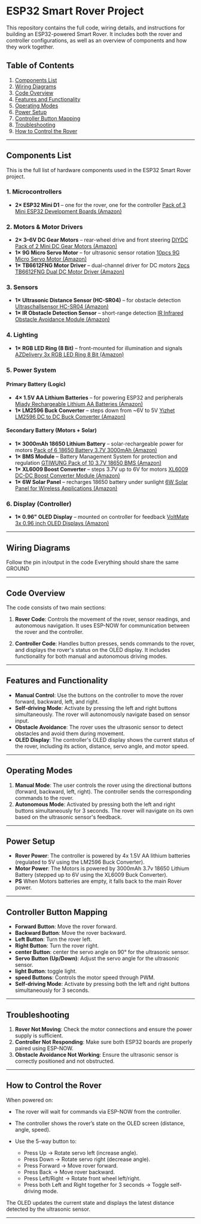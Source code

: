 # ESP32 Smart Rover Project

This repository contains the full code, wiring details, and instructions for building an ESP32-powered Smart Rover. It includes both the rover and controller configurations, as well as an overview of components and how they work together.

## Table of Contents

1. [Components List](#components-list)
2. [Wiring Diagrams](#wiring-diagrams)
3. [Code Overview](#code-overview)
4. [Features and Functionality](#features-and-functionality)
5. [Operating Modes](#operating-modes)
6. [Power Setup](#power-setup)
7. [Controller Button Mapping](#controller-button-mapping)
8. [Troubleshooting](#troubleshooting)
9. [How to Control the Rover](#how-to-control-the-rover)

---

## Components List

This is the full list of hardware components used in the ESP32 Smart Rover project.

### 1. Microcontrollers

* **2× ESP32 Mini D1** – one for the rover, one for the controller
  [Pack of 3 Mini ESP32 Development Boards (Amazon)](https://www.amazon.de/dp/B0CJNMRG37?ref=ppx_pop_mob_ap_share)

### 2. Motors & Motor Drivers

* **2× 3–6V DC Gear Motors** – rear-wheel drive and front steering
  [DIYDC Pack of 2 Mini DC Gear Motors (Amazon)](https://amzn.eu/d/8vJv5VG)
* **1× 9G Micro Servo Motor** – for ultrasonic sensor rotation
  [10pcs 9G Micro Servo Motor (Amazon)](https://www.amazon.de/dp/B0CMT8CF76?ref=ppx_pop_mob_ap_share)
* **1× TB6612FNG Motor Driver** – dual-channel driver for DC motors
  [2pcs TB6612FNG Dual DC Motor Driver (Amazon)](https://www.amazon.de/dp/B09MN8F1SD?ref=ppx_pop_mob_ap_share)

### 3. Sensors

* **1× Ultrasonic Distance Sensor (HC-SR04)** – for obstacle detection
  [Ultraschallsensor HC-SR04 (Amazon)](https://amzn.eu/d/ilI85lk)
* **1× IR Obstacle Detection Sensor** – short-range detection
  [IR Infrared Obstacle Avoidance Module (Amazon)](https://amzn.eu/d/j3NJQmh)

### 4. Lighting

* **1× RGB LED Ring (8 Bit)** – front-mounted for illumination and signals
  [AZDelivery 3x RGB LED Ring 8 Bit (Amazon)](https://www.amazon.de/dp/B0BZDQM8SX?ref=ppx_pop_mob_ap_share)

### 5. Power System

#### Primary Battery (Logic)

* **4× 1.5V AA Lithium Batteries** – for powering ESP32 and peripherals
  [Miady Rechargeable Lithium AA Batteries (Amazon)](https://www.amazon.de/dp/B0DHZCVMVM?ref=ppx_pop_mob_ap_share)
* **1× LM2596 Buck Converter** – steps down from \~6V to 5V
  [Yizhet LM2596 DC to DC Buck Converter (Amazon)](https://www.amazon.de/dp/B0823P6PW6?ref=ppx_pop_mob_ap_share)

#### Secondary Battery (Motors + Solar)

* **1× 3000mAh 18650 Lithium Battery** – solar-rechargeable power for motors
  [Pack of 6 18650 Battery 3.7V 3000mAh (Amazon)](https://www.amazon.de/dp/B0D73P7Q5C?ref=ppx_pop_mob_ap_share)
* **1× BMS Module** – Battery Management System for protection and regulation
  [GTIWUNG Pack of 10 3.7V 18650 BMS (Amazon)](https://www.amazon.de/dp/B0CSJR4CYJ?ref=ppx_pop_mob_ap_share)
* **1× XL6009 Boost Converter** – steps 3.7V up to 6V for motors
  [XL6009 DC-DC Boost Converter Module (Amazon)](https://www.amazon.de/dp/B0D9VPKHLK?ref=ppx_pop_mob_ap_share)
* **1× 6W Solar Panel** – recharges 18650 battery under sunlight
  [6W Solar Panel for Wireless Applications (Amazon)](https://www.amazon.de/dp/B0B8HPS3SB?ref=ppx_pop_mob_ap_share)

### 6. Display (Controller)

* **1× 0.96" OLED Display** – mounted on controller for feedback
  [VoltMate 3x 0.96 inch OLED Displays (Amazon)](https://www.amazon.de/dp/B0CXY8SM1H?ref=ppx_pop_mob_ap_share)

---

## Wiring Diagrams

Follow the pin in/output in the code
Everything should share the same GROUND 

---

## Code Overview

The code consists of two main sections:

1. **Rover Code**: Controls the movement of the rover, sensor readings, and autonomous navigation. It uses ESP-NOW for communication between the rover and the controller.

2. **Controller Code**: Handles button presses, sends commands to the rover, and displays the rover's status on the OLED display. It includes functionality for both manual and autonomous driving modes.

---

## Features and Functionality

* **Manual Control**: Use the buttons on the controller to move the rover forward, backward, left, and right.
* **Self-driving Mode**: Activate by pressing the left and right buttons simultaneously. The rover will autonomously navigate based on sensor input.
* **Obstacle Avoidance**: The rover uses the ultrasonic sensor to detect obstacles and avoid them during movement.
* **OLED Display**: The controller's OLED display shows the current status of the rover, including its action, distance, servo angle, and motor speed.

---

## Operating Modes

1. **Manual Mode**: The user controls the rover using the directional buttons (forward, backward, left, right). The controller sends the corresponding commands to the rover.
2. **Autonomous Mode**: Activated by pressing both the left and right buttons simultaneously for 3 seconds. The rover will navigate on its own based on the ultrasonic sensor's feedback.

---

## Power Setup

* **Rover Power**: The controller is powered by 4x 1.5V AA lithium batteries (regulated to 5V using the LM2596 Buck Converter).
* **Motor Power**: The Motors is powered by 3000mAh 3.7v 18650 Lithium Battery (stepped up to 6V using the XL6009 Buck Converter).
* **PS** When Motors batteries are empty, it falls back to the main Rover power.
---

## Controller Button Mapping

* **Forward Button**: Move the rover forward.
* **Backward Button**: Move the rover backward.
* **Left Button**: Turn the rover left.
* **Right Button**: Turn the rover right.
* **center Button**: center the servo angle on 90° for the ultrasonic sensor.
* **Servo Button (Up/Down)**: Adjust the servo angle for the ultrasonic sensor.
* **light Button**: toggle light.
* **speed Buttons**: Controls the motor speed through PWM.
* **Self-driving Mode**: Activate by pressing both the left and right buttons simultaneously for 3 seconds.

---

## Troubleshooting

1. **Rover Not Moving**: Check the motor connections and ensure the power supply is sufficient.
2. **Controller Not Responding**: Make sure both ESP32 boards are properly paired using ESP-NOW.
3. **Obstacle Avoidance Not Working**: Ensure the ultrasonic sensor is correctly positioned and not obstructed.

---

## How to Control the Rover

When powered on:

* The rover will wait for commands via ESP-NOW from the controller.
* The controller shows the rover’s state on the OLED screen (distance, angle, speed).
* Use the 5-way button to:

  * Press Up → Rotate servo left (increase angle).
  * Press Down → Rotate servo right (decrease angle).
  * Press Forward → Move rover forward.
  * Press Back → Move rover backward.
  * Press Left/Right → Rotate front wheel left/right.
  * Press both Left and Right together for 3 seconds → Toggle self-driving mode.

The OLED updates the current state and displays the latest distance detected by the ultrasonic sensor.

---

